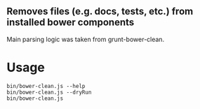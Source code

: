 ## Removes files (e.g. docs, tests, etc.) from installed bower components

Main parsing logic was taken from grunt-bower-clean.

# Usage

```
bin/bower-clean.js --help
bin/bower-clean.js --dryRun
bin/bower-clean.js
```
